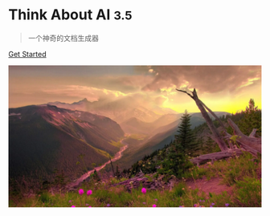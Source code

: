 <!-- _coverpage.md -->
# Think About AI <small>3.5</small>

>一个神奇的文档生成器

<!-- [GitHub](https://github.com/docsify/docsify) -->
[Get Started](README)

<!-- ![](logo.png) -->


<!-- background color -->

![ background image](5.png)